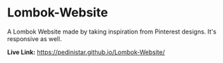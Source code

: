 # Lombok-Website
A Lombok Website made by taking inspiration from Pinterest designs. It's responsive as well.


<b>Live Link:</b> https://pedinistar.github.io/Lombok-Website/
